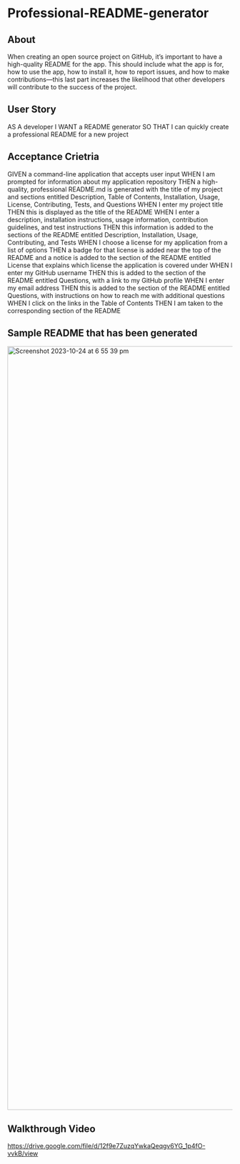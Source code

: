 # Professional-README-generator

## About 
When creating an open source project on GitHub, it’s important to have a high-quality README for the app. This should include what the app is for, how to use the app, how to install it, how to report issues, and how to make contributions—this last part increases the likelihood that other developers will contribute to the success of the project.

## User Story
AS A developer
I WANT a README generator
SO THAT I can quickly create a professional README for a new project

## Acceptance Crietria
GIVEN a command-line application that accepts user input
WHEN I am prompted for information about my application repository
THEN a high-quality, professional README.md is generated with the title of my project and sections entitled Description, Table of Contents, Installation, Usage, License, Contributing, Tests, and Questions
WHEN I enter my project title
THEN this is displayed as the title of the README
WHEN I enter a description, installation instructions, usage information, contribution guidelines, and test instructions
THEN this information is added to the sections of the README entitled Description, Installation, Usage, Contributing, and Tests
WHEN I choose a license for my application from a list of options
THEN a badge for that license is added near the top of the README and a notice is added to the section of the README entitled License that explains which license the application is covered under
WHEN I enter my GitHub username
THEN this is added to the section of the README entitled Questions, with a link to my GitHub profile
WHEN I enter my email address
THEN this is added to the section of the README entitled Questions, with instructions on how to reach me with additional questions
WHEN I click on the links in the Table of Contents
THEN I am taken to the corresponding section of the README

## Sample README that has been generated

<img width="1710" alt="Screenshot 2023-10-24 at 6 55 39 pm" src="https://github.com/vairavan-ven/Professional-README-generator/assets/138781674/f3e47c6c-b592-4266-8044-e105c4352301">

## Walkthrough Video
https://drive.google.com/file/d/12f9e7ZuzqYwkaQeqgv6YG_1p4fO-vvkB/view
